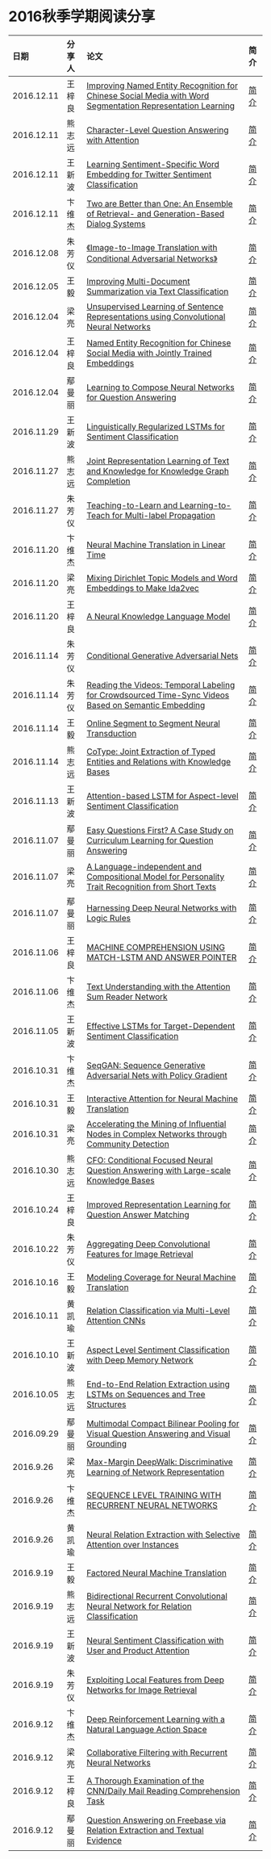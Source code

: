 # 2016秋季学期阅读分享

| 日期| 分享人  | 论文 | 简介 |
|:--|:------|:---------|:----|
| 2016.12.11 | 王梓良 | [Improving Named Entity Recognition for Chinese Social Media with Word Segmentation Representation Learning](https://www.aclweb.org/anthology/P/P16/P16-2025.pdf) | [简介](https://zhuanlan.zhihu.com/p/24307747?refer=c_51425207)|
| 2016.12.11 | 熊志远 | [Character-Level Question Answering with Attention](http://lanl.arxiv.org/pdf/1604.00727v4) | [简介](https://zhuanlan.zhihu.com/p/24309167?refer=c_51425207)|
| 2016.12.11 | 王新波 | [Learning Sentiment-Specific Word Embedding for Twitter Sentiment Classification](http://anthology.aclweb.org/P/P14/P14-1146.pdf) | [简介](https://zhuanlan.zhihu.com/p/24217324?refer=c_51425207)|
| 2016.12.11 | 卞维杰 | [Two are Better than One: An Ensemble of Retrieval- and Generation-Based Dialog Systems](https://arxiv.org/pdf/1610.07149v1.pdf) | [简介](https://zhuanlan.zhihu.com/p/24308624?refer=c_51425207)|
| 2016.12.08 | 朱芳仪 | [《Image-to-Image Translation with Conditional Adversarial Networks》](https://phillipi.github.io/pix2pix/) | [简介](https://zhuanlan.zhihu.com/p/24248684?refer=c_51425207)|
| 2016.12.05 | 王毅 | [Improving Multi-Document Summarization via Text Classification](https://arxiv.org/pdf/1611.09238.pdf) | [简介](https://zhuanlan.zhihu.com/p/24163972?refer=c_51425207)|
| 2016.12.04 | 梁亮 | [Unsupervised Learning of Sentence Representations using Convolutional Neural Networks](https://arxiv.org/abs/1611.07897) | [简介](https://zhuanlan.zhihu.com/p/24120397?refer=c_51425207)|
| 2016.12.04 | 王梓良 | [Named Entity Recognition for Chinese Social Media with Jointly Trained Embeddings](https://aclweb.org/anthology/D/D15/D15-1064.pdf) | [简介](https://zhuanlan.zhihu.com/p/24160574?refer=c_51425207)|
| 2016.12.04 | 鄢曼丽 | [Learning to Compose Neural Networks for Question Answering](https://link.zhihu.com/?target=https://arxiv.org/abs/1601.01705) | [简介](https://zhuanlan.zhihu.com/p/24160105?refer=c_51425207)|
| 2016.11.29 | 王新波 | [Linguistically Regularized LSTMs for Sentiment Classification](https://arxiv.org/pdf/1611.03949.pdf) | [简介](https://zhuanlan.zhihu.com/p/23906487?refer=c_51425207)|
| 2016.11.27 | 熊志远 | [Joint Representation Learning of Text and Knowledge for Knowledge Graph Completion](https://arxiv.org/pdf/1611.04125v1.pdf) | [简介](https://zhuanlan.zhihu.com/p/23987596?refer=c_51425207)|
| 2016.11.27 | 朱芳仪 | [Teaching-to-Learn and Learning-to-Teach for Multi-label Propagation](https://www.google.com.hk/url?sa=t&rct=j&q=&esrc=s&source=web&cd=2&ved=0ahUKEwj4kJWJ_cXQAhVEVbwKHVo8A70QFggiMAE&url=%68%74%74%70%3a%2f%2f%77%77%77%2e%61%61%61%69%2e%6f%72%67%2f%6f%63%73%2f%69%6e%64%65%78%2e%70%68%70%2f%41%41%41%49%2f%41%41%41%49%31%36%2f%70%61%70%65%72%2f%64%6f%77%6e%6c%6f%61%64%2f%31%31%37%38%30%2f%31%31%37%38%30&usg=AFQjCNH5ez63tSym-u1AgtfiGVgJg9Nryg&sig2=fq-Floe5WuxVu1kXI67sTg) | [简介](https://zhuanlan.zhihu.com/p/23968675?refer=c_51425207)|
| 2016.11.20 | 卞维杰 | [Neural Machine Translation in Linear Time](https://arxiv.org/pdf/1610.10099v1.pdf) | [简介](https://zhuanlan.zhihu.com/p/23795111?refer=c_51425207)|
| 2016.11.20 | 梁亮 | [Mixing Dirichlet Topic Models and Word Embeddings to Make lda2vec](https://arxiv.org/abs/1605.02019) | [简介](https://zhuanlan.zhihu.com/p/23767128?refer=c_51425207)|
| 2016.11.20 | 王梓良 | [A Neural Knowledge Language Model](https://arxiv.org/pdf/1608.00318v1.pdf) | [简介](https://zhuanlan.zhihu.com/p/23806228?refer=c_51425207)|
| 2016.11.14 | 朱芳仪 | [Conditional Generative Adversarial Nets](http://xueshu.baidu.com/s?wd=paperuri%3A%282bc8c7a28835ef2a599ea0df524c1867%29&filter=sc_long_sign&tn=SE_xueshusource_2kduw22v&sc_vurl=http%3A%2F%2Farxiv.org%2Fpdf%2F1411.1784v1.pdf&ie=utf-8&sc_us=6422065203626979588) | [简介](https://zhuanlan.zhihu.com/p/23648795?refer=c_51425207)|
| 2016.11.14 | 朱芳仪 | [Reading the Videos: Temporal Labeling for Crowdsourced Time-Sync Videos Based on Semantic Embedding](http://staff.ustc.edu.cn/~cheneh/paper_pdf/2016/Guangyi-Lv-AAAI.pdf) | [简介](https://zhuanlan.zhihu.com/p/23644726?refer=c_51425207)|
| 2016.11.14 | 王毅 | [Online Segment to Segment Neural Transduction](https://arxiv.org/pdf/1609.08194.pdf) | [简介](https://zhuanlan.zhihu.com/p/23634945?refer=c_51425207)|
| 2016.11.14 | 熊志远 | [CoType: Joint Extraction of Typed Entities and Relations with Knowledge Bases](http://xueshu.baidu.com/s?wd=paperuri%3A%285dcd94dae9133ce5a3e5170ddc2f1ac6%29&filter=sc_long_sign&tn=SE_xueshusource_2kduw22v&sc_vurl=http%3A%2F%2Farxiv.org%2Fabs%2F1610.08763%3Fcontext%3Dcs.CL&ie=utf-8&sc_us=10782632938431001880) | [简介](https://zhuanlan.zhihu.com/p/23635696?refer=c_51425207)|
| 2016.11.13 | 王新波 | [Attention-based LSTM for Aspect-level Sentiment Classification](http://aclweb.org/anthology/D16-1058) | [简介](https://zhuanlan.zhihu.com/p/23615176?refer=c_51425207)|
| 2016.11.07 | 鄢曼丽 | [Easy Questions First? A Case Study on Curriculum Learning for Question Answering](https://link.zhihu.com/?target=http://www.cs.cmu.edu/~epxing/papers/2016/Sachan_Xing_ACL16a.pdf) | [简介](https://zhuanlan.zhihu.com/p/23476918?refer=c_51425207)|
| 2016.11.07 | 梁亮 | [A Language-independent and Compositional Model for Personality Trait Recognition from Short Texts](https://arxiv.org/abs/1610.04345) | [简介](https://zhuanlan.zhihu.com/p/23397726?refer=c_51425207)|
| 2016.11.07 |  鄢曼丽 | [Harnessing Deep Neural Networks with Logic Rules](http://xueshu.baidu.com/s?wd=paperuri%3A%28be864863705c95e4651359b74171fb49%29&filter=sc_long_sign&tn=SE_xueshusource_2kduw22v&sc_vurl=http%3A%2F%2Farxiv.org%2Fabs%2F1603.06318&ie=utf-8&sc_us=12962920914182931064) | [简介](https://zhuanlan.zhihu.com/p/23476294?refer=c_51425207)|
| 2016.11.06 | 王梓良 | [MACHINE COMPREHENSION USING MATCH-LSTM AND ANSWER POINTER](https://arxiv.org/pdf/1608.07905v1.pdf) | [简介](https://zhuanlan.zhihu.com/p/23459263?refer=c_51425207)|
| 2016.11.06 | 卞维杰 | [Text Understanding with the Attention Sum Reader Network](https://arxiv.org/abs/1603.01547) | [简介](https://zhuanlan.zhihu.com/p/23462480?refer=c_51425207)|
| 2016.11.05 | 王新波 | [Effective LSTMs for Target-Dependent Sentiment Classification](https://arxiv.org/pdf/1512.01100v2.pdf) | [简介](https://zhuanlan.zhihu.com/p/23381967?refer=c_51425207)|
| 2016.10.31 | 卞维杰 | [SeqGAN: Sequence Generative Adversarial Nets with Policy Gradient](https://arxiv.org/abs/1609.05473) | [简介](https://zhuanlan.zhihu.com/p/23326430?refer=c_51425207)|
| 2016.10.31 | 王毅 | [Interactive Attention for Neural Machine Translation](https://arxiv.org/abs/1610.05011) | [简介](https://zhuanlan.zhihu.com/p/23310586?refer=c_51425207)|
| 2016.10.31 | 梁亮 | [Accelerating the Mining of Influential Nodes in Complex Networks through Community Detection](http://dl.acm.org/citation.cfm?id=2903181) | [简介](https://zhuanlan.zhihu.com/p/23016734?refer=c_51425207)|
| 2016.10.30 | 熊志远 | [CFO: Conditional Focused Neural Question Answering with Large-scale Knowledge Bases](http://aclweb.org/anthology/P/P16/P16-1076.pdf) | [简介](https://zhuanlan.zhihu.com/p/23309130?refer=c_51425207)|
| 2016.10.24 | 王梓良 | [Improved Representation Learning for Question Answer Matching](https://pdfs.semanticscholar.org/1261/fe9bfde319abcc5d011bc70f7e7547b5258f.pdf) | [简介](https://zhuanlan.zhihu.com/p/23163137?refer=c_51425207)|
| 2016.10.22 | 朱芳仪 | [Aggregating Deep Convolutional Features for Image Retrieval](http://www.cv-foundation.org/openaccess/content_iccv_2015/papers/Babenko_Aggregating_Local_Deep_ICCV_2015_paper.pdf) | [简介](https://zhuanlan.zhihu.com/p/23136747?refer=c_51425207)|
| 2016.10.16 | 王毅 | [Modeling Coverage for Neural Machine Translation](https://arxiv.org/pdf/1601.04811v6.pdf) | [简介](https://zhuanlan.zhihu.com/p/22993927?refer=c_51425207)|
| 2016.10.11 | 黄凯瑜 | [Relation Classification via Multi-Level Attention CNNs](http://www.aclweb.org/anthology/P/P16/P16-1123.pdf) | [简介](https://zhuanlan.zhihu.com/p/22867750?refer=c_51425207)|
| 2016.10.10 | 王新波 | [Aspect Level Sentiment Classification with Deep Memory Network](https://arxiv.org/pdf/1605.08900v2.pdf) | [简介](https://zhuanlan.zhihu.com/p/22841142?refer=c_51425207)|
| 2016.10.05 | 熊志远 | [End-to-End Relation Extraction using LSTMs on Sequences and Tree Structures](https://arxiv.org/pdf/1601.00770.pdf) | [简介](https://zhuanlan.zhihu.com/p/22773196?refer=c_51425207)|
| 2016.09.29 | 鄢曼丽 | [Multimodal Compact Bilinear Pooling for Visual Question Answering and Visual Grounding](https://arxiv.org/abs/1606.01847) | [简介](https://zhuanlan.zhihu.com/p/22704349?refer=c_51425207)|
| 2016.9.26 | 梁亮 | [Max-Margin DeepWalk: Discriminative Learning of Network Representation](http://10.3.200.202/cache/13/03/tsinghua.edu.cn/242c9fcdfd9d8abcd346f8ee4da14535/ijcai2016_mmdw.pdf) | [简介](https://zhuanlan.zhihu.com/p/22660025) |
| 2016.9.26 | 卞维杰 | [SEQUENCE LEVEL TRAINING WITH RECURRENT NEURAL NETWORKS](https://arxiv.org/pdf/1511.06732v7.pdf) | [简介](https://zhuanlan.zhihu.com/p/22649457?refer=c_51425207) |
| 2016.9.26 | 黄凯瑜 | [Neural Relation Extraction with Selective Attention over Instances](https://www.aclweb.org/anthology/P/P16/P16-1200v2.pdf) | [简介](https://zhuanlan.zhihu.com/p/22666876?refer=c_51425207)|
| 2016.9.19 | 王毅 | [Factored Neural Machine Translation](http://arxiv.org/abs/1609.04621) | [简介](https://zhuanlan.zhihu.com/p/22618651?refer=c_51425207) |
| 2016.9.19 | 熊志远 | [Bidirectional Recurrent Convolutional Neural Network for Relation Classification](https://link.zhihu.com/?target=http%3A//www.aclweb.org/anthology/P/P16/P16-1072.pdf) | [简介](https://zhuanlan.zhihu.com/p/22683996?refer=c_51425207) |
| 2016.9.19 | 王新波 | [Neural Sentiment Classification with User and Product Attention](http://www.thunlp.org/~chm/publications/emnlp2016_NSCUPA.pdf) | [简介](https://zhuanlan.zhihu.com/p/22629800?refer=c_51425207) |
| 2016.9.19 | 朱芳仪 | [Exploiting Local Features from Deep Networks for Image Retrieval](http://arxiv.org/abs/1511.07053) | [简介](https://zhuanlan.zhihu.com/p/22654587?refer=c_51425207) |
| 2016.9.12 | 卞维杰 | [Deep Reinforcement Learning with a Natural Language Action Space](https://arxiv.org/abs/1511.04636) | [简介](https://zhuanlan.zhihu.com/p/22543440) |
| 2016.9.12 | 梁亮 | [Collaborative Filtering with Recurrent Neural Networks](http://arxiv.org/abs/1608.07400) | [简介](https://zhuanlan.zhihu.com/p/22547637) |
| 2016.9.12 | 王梓良 | [A Thorough Examination of the CNN/Daily Mail Reading Comprehension Task](http://nlp.stanford.edu/pubs/chen2016thorough.pdf)| [简介](https://zhuanlan.zhihu.com/p/22685175?refer=c_51425207) |
| 2016.9.12 | 鄢曼丽 | [Question Answering on Freebase via Relation Extraction and Textual Evidence](http://128.84.21.199/pdf/1603.00957v3.pdf)| [简介](https://zhuanlan.zhihu.com/p/22630320?refer=c_51425207)|

